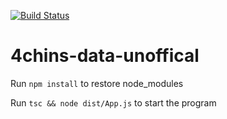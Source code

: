 [![Build Status](https://travis-ci.com/mrhollen/4chins-data-unoffical.svg?branch=master)](https://travis-ci.com/mrhollen/4chins-data-unoffical)

# 4chins-data-unoffical

Run `npm install` to restore node_modules 

Run `tsc && node dist/App.js` to start the program

